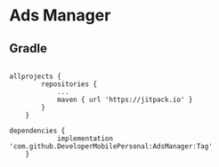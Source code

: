 # Ads Manager

## Gradle

```Implementation

allprojects {
		repositories {
			...
			maven { url 'https://jitpack.io' }
		}
	}

dependencies {
	        implementation 'com.github.DeveloperMobilePersonal:AdsManager:Tag'
	}
```
